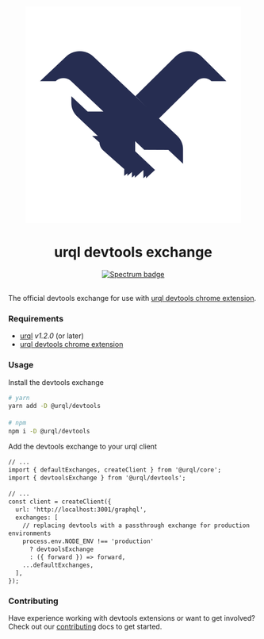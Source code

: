 <div align="center">
  <img alt="logo" src="https://raw.githubusercontent.com/FormidableLabs/urql-devtools/master/src/assets/icon.svg?sanitize=true" />
  <h1>urql devtools exchange</h1>

  <a href="https://spectrum.chat/urql">
    <img alt="Spectrum badge" src="https://withspectrum.github.io/badge/badge.svg" />
  </a>

  <br />
  <br />
</div>

The official devtools exchange for use with [urql devtools chrome extension](https://github.com/FormidableLabs/urql-devtools).

### Requirements

- [urql](https://github.com/FormidableLabs/urql) _v1.2.0_ (or later)
- [urql devtools chrome extension](https://github.com/FormidableLabs/urql-devtools)

### Usage

Install the devtools exchange

```sh
# yarn
yarn add -D @urql/devtools

# npm
npm i -D @urql/devtools
```

Add the devtools exchange to your urql client

```tsx
// ...
import { defaultExchanges, createClient } from '@urql/core';
import { devtoolsExchange } from '@urql/devtools';

// ...
const client = createClient({
  url: 'http://localhost:3001/graphql',
  exchanges: [
    // replacing devtools with a passthrough exchange for production environments
    process.env.NODE_ENV !== 'production'
      ? devtoolsExchange
      : ({ forward }) => forward,
    ...defaultExchanges,
  ],
});
```

### Contributing

Have experience working with devtools extensions or want to get involved? Check out our [contributing](https://github.com/FormidableLabs/urql-devtools/blob/master/CONTRIBUTING.md) docs to get started.
